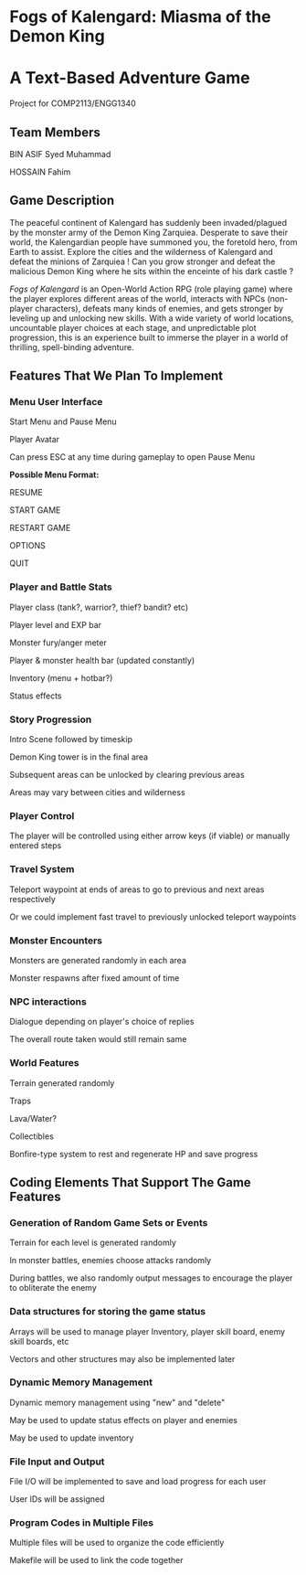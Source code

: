 # Fogs of Kalengard: Miasma of the Demon King 
# A Text-Based Adventure Game
Project for COMP2113/ENGG1340

## Team Members

BIN ASIF Syed Muhammad

HOSSAIN Fahim

## Game Description

The peaceful continent of Kalengard has suddenly been invaded/plagued by the monster army of the Demon King Zarquiea. Desperate to save their world, the Kalengardian people have summoned you, the foretold hero, from Earth to assist. Explore the cities and the wilderness of Kalengard and defeat the minions of Zarquiea ! Can you grow stronger and defeat the malicious Demon King where he sits within the enceinte of his dark castle ? 

_Fogs of Kalengard_ is an Open-World Action RPG (role playing game) where the player explores different areas of the world, interacts with NPCs (non-player characters), defeats many kinds of enemies, and gets stronger by leveling up and unlocking new skills. With a wide variety of world locations, uncountable player choices at each stage, and unpredictable plot progression, this is an experience built to immerse the player in a world of thrilling, spell-binding adventure.

## Features That We Plan To Implement

### Menu User Interface

Start Menu and Pause Menu

Player Avatar

Can press ESC at any time during gameplay to open Pause Menu

**Possible Menu Format:**

RESUME

START GAME

RESTART GAME

OPTIONS

QUIT

### Player and Battle Stats

Player class (tank?, warrior?, thief? bandit? etc)

Player level and EXP bar

Monster fury/anger meter

Player & monster health bar (updated constantly)

Inventory (menu + hotbar?)

Status effects

### Story Progression

Intro Scene followed by timeskip

Demon King tower is in the final area

Subsequent areas can be unlocked by clearing previous areas

Areas may vary between cities and wilderness

### Player Control

The player will be controlled using either arrow keys (if viable) or manually entered steps

### Travel System

Teleport waypoint at ends of areas to go to previous and next areas respectively

Or we could implement fast travel to previously unlocked teleport waypoints

### Monster Encounters

Monsters are generated randomly in each area

Monster respawns after fixed amount of time

### NPC interactions

Dialogue depending on player's choice of replies

The overall route taken would still remain same

### World Features

Terrain generated randomly

Traps

Lava/Water?

Collectibles

Bonfire-type system to rest and regenerate HP and save progress

## Coding Elements That Support The Game Features

### Generation of Random Game Sets or Events

Terrain for each level is generated randomly

In monster battles, enemies choose attacks randomly

During battles, we also randomly output messages to encourage the player to obliterate the enemy

### Data structures for storing the game status

Arrays will be used to manage player Inventory, player skill board, enemy skill boards, etc

Vectors and other structures may also be implemented later

### Dynamic Memory Management

Dynamic memory management using "new" and "delete"

May be used to update status effects on player and enemies

May be used to update inventory

### File Input and Output

File I/O will be implemented to save and load progress for each user

User IDs will be assigned

### Program Codes in Multiple Files

Multiple files will be used to organize the code efficiently

Makefile will be used to link the code together

